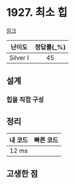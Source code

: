 # 1927. 최소 힙

[링크](https://www.acmicpc.net/problem/1927)

|  난이도  | 정답률(\_%) |
| :------: | :---------: |
| Silver I |     45      |

## 설계

### 힙을 직접 구성

## 정리

| 내 코드 | 빠른 코드 |
| :-----: | :-------: |
|  12 ms  |           |

## 고생한 점
